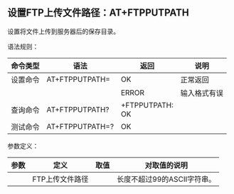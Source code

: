 ## 设置FTP上传文件路径：AT+FTPPUTPATH

设置将文件上传到服务器后的保存目录。

语法规则：

| 命令类型 | 语法                  | 返回                       | 说明         |
| -------- | --------------------- | -------------------------- | ------------ |
| 设置命令 | AT+FTPPUTPATH=<value> | OK                         | 正常返回     |
|          |                       | ERROR                      | 输入格式有误 |
| 查询命令 | AT+FTPPUTPATH?        | +FTPPUTPATH:<value> <br>OK |              |
| 测试命令 | AT+FTPPUTPATH=?       | OK                         |              |

 

参数定义：

| 参数    | 定义            | 取值 | 对取值的说明                |
| ------- | --------------- | ---- | --------------------------- |
| <value> | FTP上传文件路径 |      | 长度不超过99的ASCII字符串。 |
